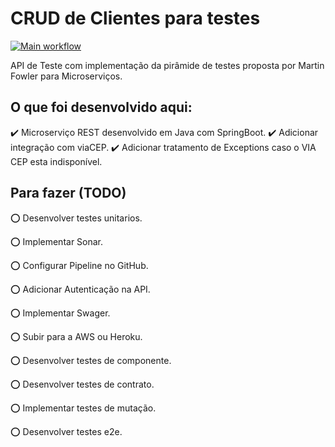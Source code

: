 # CRUD de Clientes para testes
[![Main workflow](https://github.com/elizeustachuka/cliente/actions/workflows/cicd-config.yml/badge.svg)](https://github.com/elizeustachuka/cliente/blob/main/.github/workflows/cicd-config.yml)

API de Teste com implementação da pirâmide de testes proposta por Martin Fowler para Microserviços.

## O que foi desenvolvido aqui:
:heavy_check_mark: Microserviço REST desenvolvido em Java com SpringBoot.
:heavy_check_mark: Adicionar integração com viaCEP.
:heavy_check_mark: Adicionar tratamento de Exceptions caso o VIA CEP esta indisponível.

## Para fazer (TODO)
:o: Desenvolver testes unitarios.

:o: Implementar Sonar.

:o: Configurar Pipeline no GitHub.

:o: Adicionar Autenticação na API.

:o: Implementar Swager.

:o: Subir para a AWS ou Heroku.

:o: Desenvolver testes de componente.

:o: Desenvolver testes de contrato.

:o: Implementar testes de mutação.

:o: Desenvolver testes e2e.
